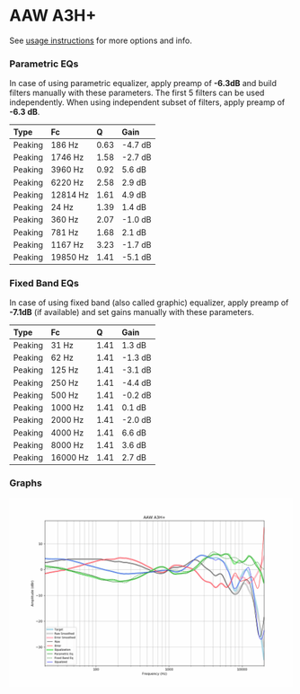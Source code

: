 # AAW A3H+
See [usage instructions](https://github.com/jaakkopasanen/AutoEq#usage) for more options and info.

### Parametric EQs
In case of using parametric equalizer, apply preamp of **-6.3dB** and build filters manually
with these parameters. The first 5 filters can be used independently.
When using independent subset of filters, apply preamp of **-6.3 dB**.

| Type    | Fc       |    Q | Gain    |
|:--------|:---------|:-----|:--------|
| Peaking | 186 Hz   | 0.63 | -4.7 dB |
| Peaking | 1746 Hz  | 1.58 | -2.7 dB |
| Peaking | 3960 Hz  | 0.92 | 5.6 dB  |
| Peaking | 6220 Hz  | 2.58 | 2.9 dB  |
| Peaking | 12814 Hz | 1.61 | 4.9 dB  |
| Peaking | 24 Hz    | 1.39 | 1.4 dB  |
| Peaking | 360 Hz   | 2.07 | -1.0 dB |
| Peaking | 781 Hz   | 1.68 | 2.1 dB  |
| Peaking | 1167 Hz  | 3.23 | -1.7 dB |
| Peaking | 19850 Hz | 1.41 | -5.1 dB |

### Fixed Band EQs
In case of using fixed band (also called graphic) equalizer, apply preamp of **-7.1dB**
(if available) and set gains manually with these parameters.

| Type    | Fc       |    Q | Gain    |
|:--------|:---------|:-----|:--------|
| Peaking | 31 Hz    | 1.41 | 1.3 dB  |
| Peaking | 62 Hz    | 1.41 | -1.3 dB |
| Peaking | 125 Hz   | 1.41 | -3.1 dB |
| Peaking | 250 Hz   | 1.41 | -4.4 dB |
| Peaking | 500 Hz   | 1.41 | -0.2 dB |
| Peaking | 1000 Hz  | 1.41 | 0.1 dB  |
| Peaking | 2000 Hz  | 1.41 | -2.0 dB |
| Peaking | 4000 Hz  | 1.41 | 6.6 dB  |
| Peaking | 8000 Hz  | 1.41 | 3.6 dB  |
| Peaking | 16000 Hz | 1.41 | 2.7 dB  |

### Graphs
![](./AAW%20A3H+.png)
